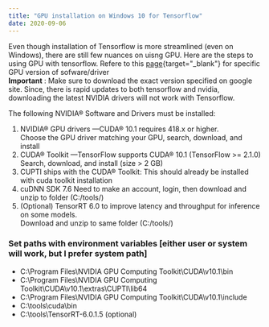 ```yaml
---
title: "GPU installation on Windows 10 for Tensorflow"
date: 2020-09-06
---
```


Even though installation of Tensorflow is more streamlined (even on Windows), there are still few nuances on uisng GPU. Here are the steps to using GPU with tensorflow. Refere to this [page](https://www.tensorflow.org/install/gpu){target="_blank"} for specific GPU version of sofware/driver  
**Important** : Make sure to download the exact version specified on google site. Since, there is rapid updates to both tensorflow and nvidia, downloading the latest NVIDIA drivers will not work with Tensorflow.  

The following NVIDIA® Software and Drivers must be installed:  
1. NVIDIA® GPU drivers —CUDA® 10.1 requires 418.x or higher.  
    Choose the GPU driver matching your GPU, search, download, and install  
2. CUDA® Toolkit —TensorFlow supports CUDA® 10.1 (TensorFlow >= 2.1.0)
    Search, download, and install (size > 2 GB)
3. CUPTI ships with the CUDA® Toolkit: This should already be installed with cuda toolkit installation  
4. cuDNN SDK 7.6
    Need to make an account, login, then download and unzip to folder (C:/tools/)  
5. (Optional) TensorRT 6.0 to improve latency and throughput for inference on some models.  
    Download and unzip to same folder (C:/tools/)  

### Set paths with environment variables [either user or system will work, but I prefer system path]
- C:\Program Files\NVIDIA GPU Computing Toolkit\CUDA\v10.1\bin  
- C:\Program Files\NVIDIA GPU Computing Toolkit\CUDA\v10.1\extras\CUPTI\lib64  
- C:\Program Files\NVIDIA GPU Computing Toolkit\CUDA\v10.1\include  
- C:\tools\cuda\bin  
- C:\tools\TensorRT-6.0.1.5 (optional)  


